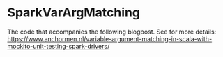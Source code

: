# SparkVarArgMatching

The code that accompanies the following blogpost. See for more details: https://www.anchormen.nl/variable-argument-matching-in-scala-with-mockito-unit-testing-spark-drivers/
